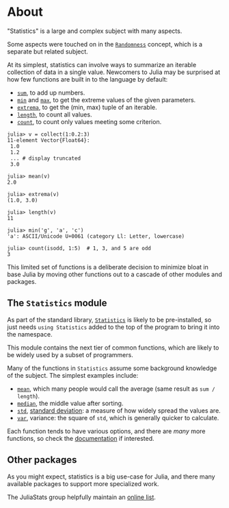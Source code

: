 # About

"Statistics" is a large and complex subject with many aspects.

Some aspects were touched on in the [`Randomness`][randomness] concept, which is a separate but related subject.

At its simplest, statistics can involve ways to summarize an iterable collection of data in a single value.
Newcomers to Julia may be surprised at how few functions are built in to the language by default:

- [`sum`][sum], to add up numbers.
- [`min`][min] and [`max`][max], to get the extreme values of the given parameters.
- [`extrema`][extrema], to get the (min, max) tuple of an iterable.
- [`length`][length], to count all values.
- [`count`][count], to count only values meeting some criterion.

```julia-repl
julia> v = collect(1:0.2:3)
11-element Vector{Float64}:
 1.0
 1.2
 ... # display truncated
 3.0

julia> mean(v)
2.0

julia> extrema(v)
(1.0, 3.0)

julia> length(v)
11

julia> min('g', 'a', 'c')
'a': ASCII/Unicode U+0061 (category Ll: Letter, lowercase)

julia> count(isodd, 1:5)  # 1, 3, and 5 are odd
3
```

This limited set of functions is a deliberate decision to minimize bloat in base Julia by moving other functions out to a cascade of other modules and packages.

## The `Statistics` module

As part of the standard library, [`Statistics`][statistics] is likely to be pre-installed, so just needs `using Statistics` added to the top of the program to bring it into the namespace.

This module contains the next tier of common functions, which are likely to be widely used by a subset of programmers.

Many of the functions in `Statistics` assume some background knowledge of the subject.
The simplest examples include:

- [`mean`][mean], which many people would call the average (same result as `sum / length`).
- [`median`][median], the middle value after sorting.
- [`std`][std], [standard deviation][stddev]: a measure of how widely spread the values are.
- [`var`][var], variance: the square of `std`, which is generally quicker to calculate.

Each function tends to have various options, and there are _many_ more functions, so check the [documentation][statistics] if interested.

## Other packages

As you might expect, statistics is a big use-case for Julia, and there many available packages to support more specialized work.

The JuliaStats group helpfully maintain an [online list][juliastats].

[statistics]: https://docs.julialang.org/en/v1/stdlib/Statistics/
[randomness]: https://exercism.org/tracks/julia/concepts/randomness
[sum]: https://docs.julialang.org/en/v1/base/collections/#Base.sum
[min]: https://docs.julialang.org/en/v1/base/math/#Base.min
[max]: https://docs.julialang.org/en/v1/base/math/#Base.max
[extrema]: https://docs.julialang.org/en/v1/base/collections/#Base.extrema
[length]: https://docs.julialang.org/en/v1/base/collections/#Base.length
[count]: https://docs.julialang.org/en/v1/base/collections/#Base.count
[mean]: https://docs.julialang.org/en/v1/stdlib/Statistics/#Statistics.mean
[median]: https://docs.julialang.org/en/v1/stdlib/Statistics/#Statistics.median
[std]: https://docs.julialang.org/en/v1/stdlib/Statistics/#Statistics.std
[var]: https://docs.julialang.org/en/v1/stdlib/Statistics/#Statistics.var
[stddev]: https://en.wikipedia.org/wiki/Standard_deviation
[juliastats]: https://juliapackages.com/u/juliastats
